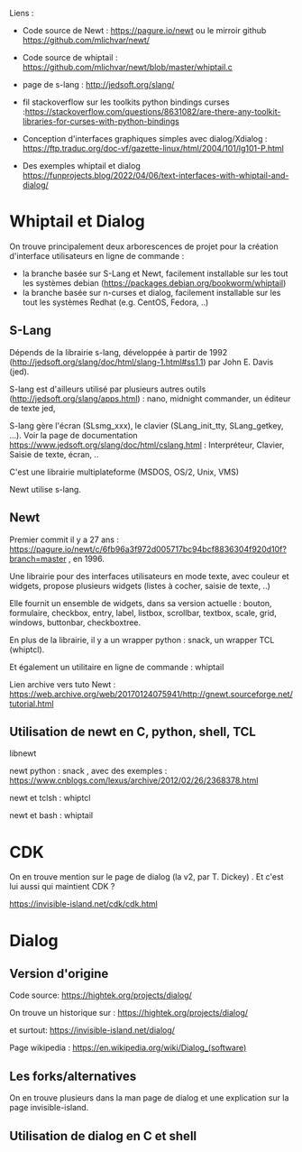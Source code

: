 Liens :

- Code source de Newt : https://pagure.io/newt ou le mirroir github https://github.com/mlichvar/newt/
- Code source de whiptail : https://github.com/mlichvar/newt/blob/master/whiptail.c
- page de s-lang : http://jedsoft.org/slang/

- fil stackoverflow sur les toolkits python bindings curses :https://stackoverflow.com/questions/8631082/are-there-any-toolkit-libraries-for-curses-with-python-bindings 

- Conception d'interfaces graphiques simples avec dialog/Xdialog : https://ftp.traduc.org/doc-vf/gazette-linux/html/2004/101/lg101-P.html

- Des exemples whiptail et dialog https://funprojects.blog/2022/04/06/text-interfaces-with-whiptail-and-dialog/

# Whiptail et Dialog

On trouve principalement deux arborescences de projet pour la création d'interface utilisateurs en ligne de commande : 

- la branche basée sur S-Lang et Newt, facilement installable sur les tout les systèmes debian (https://packages.debian.org/bookworm/whiptail)
- la branche basée sur n-curses et dialog, facilement installable sur les tout les systèmes Redhat (e.g. CentOS, Fedora, ..)



## S-Lang

Dépends de la librairie s-lang, développée à partir de 1992 (http://jedsoft.org/slang/doc/html/slang-1.html#ss1.1) par John E. Davis (jed).

S-lang est d'ailleurs utilisé par plusieurs autres outils (http://jedsoft.org/slang/apps.html) : nano,  midnight commander, un éditeur de texte jed, 

S-lang gère l'écran (SLsmg_xxx), le clavier (SLang_init_tty, SLang_getkey, ...). Voir la page de documentation https://www.jedsoft.org/slang/doc/html/cslang.html : Interpréteur, Clavier, Saisie de texte, écran, ..

C'est une librairie multiplateforme (MSDOS, OS/2, Unix, VMS)

Newt utilise s-lang.

## Newt

Premier commit il y a 27 ans : https://pagure.io/newt/c/6fb96a3f972d005717bc94bcf8836304f920d10f?branch=master , en 1996.

Une librairie pour des interfaces utilisateurs en mode texte, avec couleur et widgets, propose plusieurs widgets (listes à cocher, saisie de texte, ..)

Elle fournit un ensemble de widgets, dans sa version actuelle : bouton, formulaire, checkbox, entry, label, listbox, scrollbar, textbox, scale, grid, windows, buttonbar, checkboxtree. 

En plus de la librairie, il y a un wrapper python : snack, un wrapper TCL (whiptcl).

Et également un utilitaire en ligne de commande : whiptail

Lien archive vers tuto Newt : https://web.archive.org/web/20170124075941/http://gnewt.sourceforge.net/tutorial.html

## Utilisation de newt en C, python, shell, TCL

libnewt

newt python : snack , avec des exemples : https://www.cnblogs.com/lexus/archive/2012/02/26/2368378.html

newt et tclsh : whiptcl

newt et bash : whiptail

# CDK

On en trouve mention sur le page de dialog (la v2, par T. Dickey) . Et c'est lui aussi qui maintient CDK ?

https://invisible-island.net/cdk/cdk.html

# Dialog

## Version d'origine

Code source: https://hightek.org/projects/dialog/

On trouve un historique sur : https://hightek.org/projects/dialog/

et surtout: https://invisible-island.net/dialog/

Page wikipedia : https://en.wikipedia.org/wiki/Dialog_(software)

## Les forks/alternatives

On en trouve plusieurs dans la man page de dialog et une explication sur la page invisible-island.


## Utilisation de dialog en C et shell




